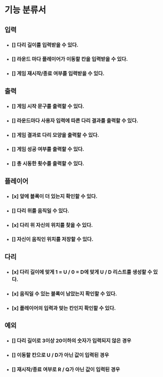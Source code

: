 # 기능 분류서
## 입력
- ### [] 다리 길이를 입력받을 수 있다.
- ### [] 라운드 마다 플레이어가 이동할 칸을 입력받을 수 있다.
- ### [] 게임 재시작/종료 여부를 입력받을 수 있다.

## 출력
- ### [] 게임 시작 문구를 출력할 수 있다.
- ### [] 라운드마다 사용자 입력에 따른 다리 결과를 출력할 수 있다.
- ### [] 게임 결과로 다리 모양을 출력할 수 있다.
- ### [] 게임 성공 여부를 출력할 수 있다.
- ### [] 총 시동한 횟수를 출력할 수 있다.
## 플레이어
- ### [x] 앞에 블록이 더 있는지 확인할 수 있다.
- ### [] 다리 위를 움직일 수 있다.
- ### [x] 다리 위 자신의 위치를 찾을 수 있다.
- ### [] 자신이 움직인 위치를 저장할 수 있다.
## 다리
- ### [x] 다리 길이에 맞게 1 = U / 0 = D에 맞게 U / D 리스트를 생성할 수 있다.
- ### [x] 움직일 수 있는 블록이 남았는지 확인할 수 있다.
- ### [x] 플레이어의 입력과 맞는 칸인지 확인할 수 있다.
## 예외
- ### [] 다리 길이로 3이상 20이하의 숫자가 입력되지 않은 경우
- ### [] 이동할 칸으로 U / D가 아닌 값이 입력된 경우
- ### [] 재시작/종료 여부로 R / Q가 아닌 값이 입력된 경우
